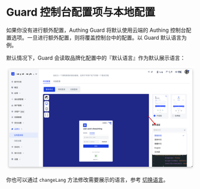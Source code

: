 # Guard 控制台配置项与本地配置

如果你没有进行额外配置，Authing Guard 将默认使用云端的 Authing 控制台配置选项。一旦进行额外配置，则将覆盖控制台中的配置。以 Guard 默认语言为例。

默认情况下，Guard 会读取品牌化配置中的『默认语言』作为默认展示语言：

![guard-console-relationship](./images/guard-console-relationship.png)

你也可以通过 `changeLang` 方法修改需要展示的语言，参考 [切换语言](./change-language.md)。
